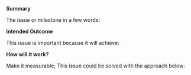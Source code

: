 **Summary**

The issue or milestone in a few words:

**Intended Outcome**

This issue is important because it will achieve:

**How will it work?**

Make it measurable; This issue could be solved with the approach below: 
